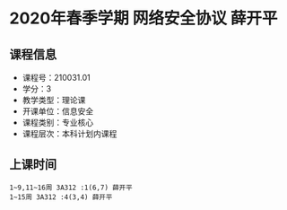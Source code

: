 # 2020年春季学期 网络安全协议 薛开平






## 课程信息

- 课程号：210031.01
- 学分：3
- 教学类型：理论课
- 开课单位：信息安全
- 课程类别：专业核心
- 课程层次：本科计划内课程

## 上课时间

```
1~9,11~16周 3A312 :1(6,7) 薛开平
1~15周 3A312 :4(3,4) 薛开平
```

